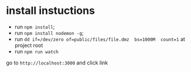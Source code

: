 # install instuctions

* run `npm install`;
* run `npm install nodemon -g`;
* run `dd if=/dev/zero of=public/files/file.dmz  bs=1000M  count=1` at project root
* run `npm run watch`

go to `http://localhost:3000` and click link
